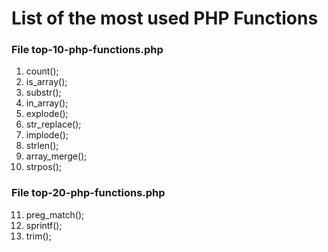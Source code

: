 # List of the most used PHP Functions

### File top-10-php-functions.php

1. count();
2. is_array();
3. substr();
4. in_array();
5. explode();
6. str_replace();
7. implode();
8. strlen();
9. array_merge();
10. strpos();

### File top-20-php-functions.php

11. preg_match();
12. sprintf();
13. trim();